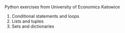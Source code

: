 Python exercises from University of Economics Katowice
1. Conditional statements and loops
2. Lists and tuples
3. Sets and dictionaries
